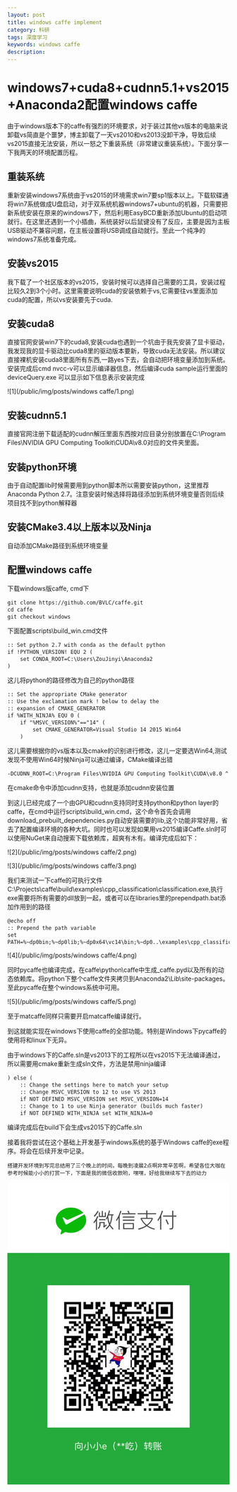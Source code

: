 ```yaml
---
layout: post
title: windows caffe implement
category: 科研
tags: 深度学习
keywords: windows caffe
description:
---
```


# windows7+cuda8+cudnn5.1+vs2015+Anaconda2配置windows caffe

由于windows版本下的caffe有强烈的环境要求，对于装过其他vs版本的电脑来说卸载vs简直是个噩梦，博主卸载了一天vs2010和vs2013没卸干净，导致后续vs2015直接无法安装，所以一怒之下重装系统（非常建议重装系统）。下面分享一下我两天的环境配置历程。

## 重装系统

重新安装windows7系统由于vs2015的环境需求win7要sp1版本以上。下载软碟通将win7系统做成U盘启动，对于双系统机器windows7+ubuntu的机器，只需要把新系统安装在原来的windows7下，然后利用EasyBCD重新添加Ubuntu的启动项就行。在这里还遇到一个小插曲，系统装好以后鼠键没有了反应，主要是因为主板USB驱动不兼容问题，在主板设置将USB调成自动就行。至此一个纯净的windows7系统准备完成。

## 安装vs2015

我下载了一个社区版本的vs2015，安装时候可以选择自己需要的工具，安装过程比较久2到3个小时。这里需要说明cuda的安装依赖于vs,它需要往vs里面添加cuda的配置，所以vs安装要先于cuda.

## 安装cuda8

直接官网安装win7下的cuda8,安装cuda也遇到一个坑由于我先安装了显卡驱动，我发现我的显卡驱动比cuda8里的驱动版本要新，导致cuda无法安装。所以建议直接裸机安装cuda8里面所有东西,一路yes下去，会自动把环境变量添加到系统。安装完成后cmd nvcc-v可以显示编译器信息，然后编译cuda sample运行里面的deviceQuery.exe 可以显示如下信息表示安装完成

![1](/public/img/posts/windows caffe/1.png)

## 安装cudnn5.1

直接官网注册下载适配的cudnn解压里面东西按对应目录分别放置在C:\Program Files\NVIDIA GPU Computing Toolkit\CUDA\v8.0对应的文件夹里面。

## 安装python环境

由于自动配置lib时候需要用到python脚本所以需要安装python，这里推荐Anaconda Python 2.7。注意安装时候选择将路径添加到系统环境变量否则后续项目找不到python解释器

## 安装CMake3.4以上版本以及Ninja

自动添加CMake路径到系统环境变量

## 配置windows caffe

下载windows版caffe, cmd下

```
git clone https://github.com/BVLC/caffe.git
cd caffe
git checkout windows
```

下面配置scripts\build_win.cmd文件

```
:: Set python 2.7 with conda as the default python
if !PYTHON_VERSION! EQU 2 (
    set CONDA_ROOT=C:\Users\ZouJinyi\Anaconda2
)
```

这儿将python的路径修改为自己的python路径

```
:: Set the appropriate CMake generator
:: Use the exclamation mark ! below to delay the
:: expansion of CMAKE_GENERATOR
if %WITH_NINJA% EQU 0 (
    if "%MSVC_VERSION%"=="14" (
        set CMAKE_GENERATOR=Visual Studio 14 2015 Win64
    )
```

这儿需要根据你的vs版本以及cmake的识别进行修改，这儿一定要选Win64,测试发现不使用Win64时候Ninja可以通过编译，CMake编译出错

```
-DCUDNN_ROOT=C:\Program Files\NVIDIA GPU Computing Toolkit\CUDA\v8.0 ^
```

在cmake命令中添加cudnn支持，也就是添加cudnn安装位置

到这儿已经完成了一个由GPU和cudnn支持同时支持python和python layer的caffe，在cmd中运行scripts\build_win.cmd，这个命令首先会调用download_prebuilt_dependencies.py自动安装需要的lib,这个功能非常好用，省去了配置编译环境的各种大坑。同时也可以发现如果用vs2015编译Caffe.sln时可以使用NuGet来自动搜索下载依赖库，超爽有木有。编译完成后如下：

![2](/public/img/posts/windows caffe/2.png)

![3](/public/img/posts/windows caffe/3.png)

我们来测试一下caffe的可执行文件C:\Projects\caffe\build\examples\cpp_classification\classification.exe,执行exe需要将所有需要的dll放到一起，或者可以在libraries里的prependpath.bat添加作用到的路径

```
@echo off
:: Prepend the path variable
set PATH=%~dp0bin;%~dp0lib;%~dp0x64\vc14\bin;%~dp0..\examples\cpp_classification\;%PATH%
```

![4](/public/img/posts/windows caffe/4.png)

同时pycaffe也编译完成，在caffe\python\caffe中生成_caffe.pyd以及所有的动态依赖库。将python下整个caffe文件夹拷贝到Anaconda2\Lib\site-packages。至此pycaffe在整个windows系统中可用。

![5](/public/img/posts/windows caffe/5.png)

至于matcaffe同样只需要开启matcaffe编译就行。

到这就能实现在windows下使用caffe的全部功能。特别是Windows下pycaffe的使用将和linux下无异。

由于windows下的Caffe.sln是vs2013下的工程所以在vs2015下无法编译通过，所以需要用cmake重新生成sln文件，方法是禁用ninja编译

```
) else (
    :: Change the settings here to match your setup
    :: Change MSVC_VERSION to 12 to use VS 2013
    if NOT DEFINED MSVC_VERSION set MSVC_VERSION=14
    :: Change to 1 to use Ninja generator (builds much faster)
    if NOT DEFINED WITH_NINJA set WITH_NINJA=0
```

编译完成后在build下会生成vs2015下的Caffe.sln

接着我将尝试在这个基础上开发基于windows系统的基于Windows caffe的exe程序。将会在后续开发中记录。

`搭建开发环境到写完总结用了三个晚上的时间，每晚到凌晨2点啊非常辛苦啊，希望各位大咖在参考时候能小小的打赏一下，下面是我的微信收款哟，嘿嘿，好给我继续写下去的动力`

![6](/public/img/pay.jpg)
